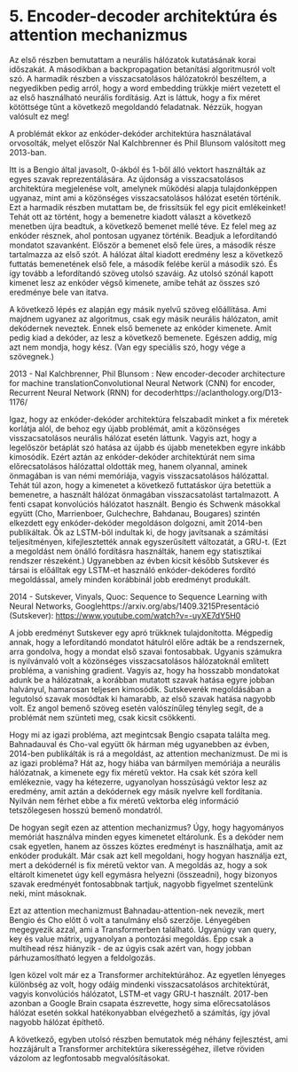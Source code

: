 # 5. Encoder-decoder architektúra és attention mechanizmus #

Az első részben bemutattam a neurális hálózatok kutatásának korai időszakát. A másodikban a backpropagation betanítási algoritmusról volt szó. A harmadik részben a visszacsatolásos hálózatokról beszéltem, a negyedikben pedig arról, hogy a word embedding trükkje miért vezetett el az első használható neurális fordításig. Azt is láttuk, hogy a fix méret kötöttsége tűnt a következő megoldandó feladatnak. Nézzük, hogyan valósult ez meg!

A problémát ekkor az enkóder-dekóder architektúra használatával orvosolták, melyet először Nal Kalchbrenner és Phil Blunsom valósított meg 2013-ban.

Itt is a Bengio által javasolt, 0-ákból és 1-ből álló vektort használták az egyes szavak reprezentálására. Az újdonság a visszacsatolásos architektúra megjelenése volt, amelynek működési alapja tulajdonképpen ugyanaz, mint ami a közönséges visszacsatolásos hálózat esetén történik. Ezt a harmadik részben mutattam be, de frissítsük fel egy picit emlékeinket! Tehát ott az történt, hogy a bemenetre kiadott választ a következő menetben újra beadtuk, a következő bemenet mellé téve. Ez felel meg az enkóder résznek, ahol pontosan ugyanez történik. Beadjuk a lefordítandó mondatot szavanként. Először a bemenet első fele üres, a második része tartalmazza az első szót. A hálózat által kiadott eredmény lesz a következő futtatás bemenetének első fele, a második felébe kerül a második szó. És így tovább a lefordítandó szöveg utolsó szaváig. Az utolsó szónál kapott kimenet lesz az enkóder végső kimenete, amibe tehát az összes szó eredménye bele van itatva.

A következő lépés ez alapján egy másik nyelvű szöveg előállítása. Ami majdnem ugyanez az algoritmus, csak egy másik neurális hálózaton, amit dekódernek neveztek. Ennek első bemenete az enkóder kimenete. Amit pedig kiad a dekóder, az lesz a következő bemenete. Egészen addig, míg azt nem mondja, hogy kész. (Van egy speciális szó, hogy vége a szövegnek.)

2013 - Nal Kalchbrenner, Phil Blunsom : New encoder-decoder architecture for machine translationConvolutional Neural Network (CNN) for encoder, Recurrent Neural Network (RNN) for decoderhttps://aclanthology.org/D13-1176/

Igaz, hogy az enkóder-dekóder architektúra felszabadít minket a fix méretek korlátja alól, de behoz egy újabb problémát, amit a közönséges visszacsatolásos neurális hálózat esetén láttunk. Vagyis azt, hogy a legelőször betáplát szó hatása az újabb és újabb menetekben egyre inkább kimosódik. Ezért aztán az enkóder-dekóder architektúrát nem sima előrecsatolásos hálózattal oldották meg, hanem olyannal, aminek önmagában is van némi memóriája, vagyis visszacsatolásos hálózattal. Tehát túl azon, hogy a kimenetet a következő futtatáskor újra betettük a bemenetre, a használt hálózat önmagában visszacsatolást tartalmazott. A fenti csapat konvolúciós hálózatot használt. Bengio és Schwenk másokkal együtt (Cho, Marrienboer, Gulchechre, Bahdanau, Bougares) szintén elkezdett egy enkóder-dekóder megoldáson dolgozni, amit 2014-ben publikáltak. Ők az LSTM-ből indultak ki, de hogy javítsanak a számítási teljesítményen, kifejlesztették annak egyszerűsített változatát, a GRU-t. (Ezt a megoldást nem önálló fordításra használták, hanem egy statisztikai rendszer részeként.) Ugyanebben az évben kicsit később Sutskever és társai is előálltak egy LSTM-et használó enkóder-dekóderes fordító megoldással, amely minden korábbinál jobb eredményt produkált.

2014 - Sutskever, Vinyals, Quoc: Sequence to Sequence Learning with Neural Networks, Googlehttps://arxiv.org/abs/1409.3215Presentáció (Sutskever): https://www.youtube.com/watch?v=-uyXE7dY5H0

A jobb eredményt Sutskever egy apró trükknek tulajdonította. Mégpedig annak, hogy a lefordítandó mondatot hátulról előre adták be a rendszernek, arra gondolva, hogy a mondat első szavai fontosabbak. Ugyanis számukra is nyilvánvaló volt a közönséges visszacsatolásos hálózatoknál említett probléma, a vanishing gradient. Vagyis az, hogy ha hosszabb mondatokat adunk be a hálózatnak, a korábban mutatott szavak hatása egyre jobban halványul, hamarosan teljesen kimosódik. Sutskeverék megoldásában a legutolsó szavak mosódtak ki hamarabb, az első szavak hatása nagyobb volt. Ez angol bemenő szöveg esetén valószínűleg tényleg segít, de a problémát nem szünteti meg, csak kicsit csökkenti.

Hogy mi az igazi probléma, azt megintcsak Bengio csapata találta meg. Bahnadauval és Cho-val együtt ők hárman még ugyanebben az évben, 2014-ben publikálták is rá a megoldást, az attention mechanizmust. De mi is az igazi probléma? Hát az, hogy hiába van bármilyen memóriája a neurális hálózatnak, a kimenete egy fix méretű vektor. Ha csak két szóra kell emlékeznie, vagy ha kétezerre, ugyanolyan hosszúságú vektor lesz az eredmény, amit aztán a dekódernek egy másik nyelvre kell fordítania. Nyilván nem férhet ebbe a fix méretű vektorba elég információ tetszőlegesen hosszú bemenő mondatról.

De hogyan segít ezen az attention mechanizmus? Úgy, hogy hagyományos memóriát használva minden egyes kimenetet eltárolunk. És a dekóder nem csak egyetlen, hanem az összes köztes eredményt is használhatja, amit az enkóder produkált. Már csak azt kell megoldani, hogy hogyan használja ezt, mert a dekódernél is fix méretű vektor van. A megoldás az, hogy a sok eltárolt kimenetet úgy kell egymásra helyezni (összeadni), hogy bizonyos szavak eredményét fontosabbnak tartjuk, nagyobb figyelmet szentelünk neki, mint másoknak.

Ezt az attention mechanizmust Bahnadau-attention-nek nevezik, mert Bengio és Cho előtt ő volt a tanulmány első szerzője. Lényegében megegyezik azzal, ami a Transformerben található. Ugyanúgy van query, key és value mátrix, ugyanolyan a pontozási megoldás. Épp csak a multihead rész hiányzik - de az úgyis csak azért van, hogy jobban párhuzamosítható legyen a feldolgozás.

Igen közel volt már ez a Transformer architektúrához. Az egyetlen lényeges különbség az volt, hogy odáig mindenki visszacsatolásos architektúrát, vagyis konvolúciós hálózatot, LSTM-et vagy GRU-t használt. 2017-ben azonban a Google Brain csapata észrevette, hogy sima előrecsatolásos hálózat esetén sokkal hatékonyabban elvégezhető a számítás, így jóval nagyobb hálózat építhető.

A következő, egyben utolsó részben bemutatok még néhány fejlesztést, ami hozzájárult a Transformer architektúra sikerességéhez, illetve röviden vázolom az legfontosabb megvalósításokat.